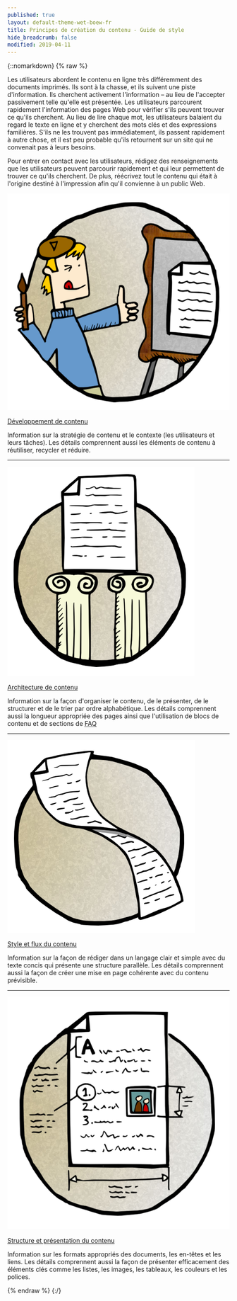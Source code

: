 ```yaml
---
published: true
layout: default-theme-wet-boew-fr
title: Principes de création du contenu - Guide de style
hide_breadcrumb: false
modified: 2019-04-11
---
```

{::nomarkdown}
{% raw %}
  <p>Les utilisateurs abordent le contenu en ligne très différemment des documents imprimés. Ils sont à la chasse, et ils suivent une piste d'information. Ils cherchent activement l'information – au lieu de l'accepter passivement telle qu'elle est présentée. Les utilisateurs parcourent rapidement l'information des pages Web pour vérifier s'ils peuvent trouver ce qu'ils cherchent. Au lieu de lire chaque mot, les utilisateurs balaient du regard le texte en ligne et y cherchent des mots clés et des expressions familières. S'ils ne les trouvent pas immédiatement, ils passent rapidement à autre chose, et il est peu probable qu'ils retournent sur un site qui ne convenait pas à leurs besoins.</p>
  <p>Pour entrer en contact avec les utilisateurs, rédigez des renseignements que les utilisateurs peuvent parcourir rapidement et qui leur permettent de trouver ce qu'ils cherchent.  De plus, réécrivez tout le contenu qui était à l'origine destiné à l'impression afin qu'il convienne à un public Web.</p>
  <div class="row wb-eqht mrgn-tp-lg">
        <div class="col-md-6 brdr-rght">
          <div class="row">
            <div class="col-sm-3 col-md-4"><a href="dvlpmnt-fr.html" aria-hidden="true"><img alt="Développement de contenu" class="img-responsive mrgn-bttm-sm hidden-xs" src="../assets/images/dvlpmnt.png"></a></div>
             <div class="col-sm-9 col-md-8">
              <p class="h5 mrgn-tp-0"><a href="dvlpmnt-fr.html">Développement de contenu</a></p>
              <p>Information sur la stratégie de contenu et le contexte  (les utilisateurs et leurs tâches). Les détails comprennent aussi les éléments de contenu à réutiliser, recycler et réduire.</p>
			 </div>
			</div>
        </div>
        <div class="col-md-6">
          <hr class="brdr-bttm visible-xs visible-sm">
		  <div class="col-sm-3 col-md-4"><a href="rchtctr-fr.html" aria-hidden="true"><img alt="Architecture de contenu" class="img-responsive mrgn-bttm-sm hidden-xs" src="../assets/images/rchtctr.png"></a></div>
            <div class="col-sm-9 col-md-8">
              <p class="h5 mrgn-tp-0"><a href="rchtctr-fr.html">Architecture de contenu</a></p>
             <p>Information sur la façon d'organiser le contenu, de le présenter, de le structurer et de le trier par ordre alphabétique. Les détails comprennent aussi la longueur appropriée des pages ainsi que l'utilisation de blocs de contenu et de sections de <abbr title="Foire aux questions">FAQ</abbr></p>
			 </div>
			</div>
        </div>
  </div>
	  <div class="row wb-eqht">
        <hr class="brdr-bttm">
        <div class="col-md-6 brdr-rght">
		<div class="row">
            <div class="col-sm-3 col-md-4"><a href="stl-fr.html" aria-hidden="true"><img alt="Style et flux du contenu" class="img-responsive mrgn-bttm-sm hidden-xs" src="../assets/images/flw.png"></a></div>
             <div class="col-sm-9 col-md-8">
              <p class="h5 mrgn-tp-0"><a href="stl-fr.html">Style et flux du contenu</a></p>
              <p>Information sur la façon de rédiger dans un langage clair et simple avec du texte concis qui présente une structure parallèle.  Les détails comprennent aussi la façon de créer une mise en page cohérente avec du contenu prévisible.</p>
			  </div>
			</div>
        </div>
        <div class="col-md-6">
          <hr class="brdr-bttm visible-xs visible-sm">
		  <div class="row">
            <div class="col-sm-3 col-md-4"><a href="strctr-fr.html" aria-hidden="true"><img alt="Structure et présentation du contenu" class="img-responsive mrgn-bttm-sm hidden-xs" src="../assets/images/strctr.png"></a></div>
             <div class="col-sm-9 col-md-8">
          <p class="h5 mrgn-tp-0"><a href="strctr-fr.html">Structure et présentation du contenu</a></p>
              <p>Information  sur les formats appropriés des documents, les en-têtes et les liens.  Les détails comprennent aussi la façon de présenter efficacement des éléments clés comme les listes, les images, les tableaux, les couleurs et les polices.</p>
			  </div>
			</div>
        </div>
  </div>
{% endraw %}
{:/}
